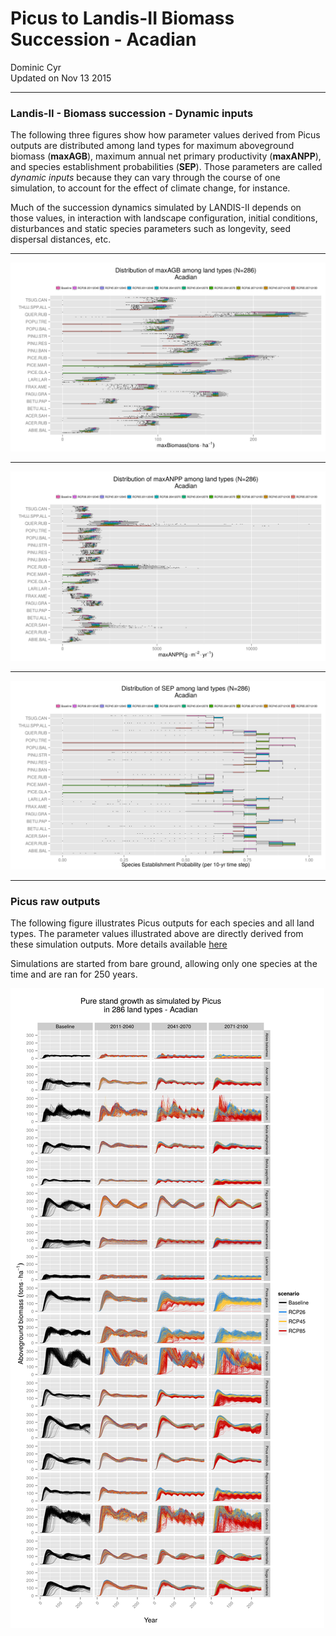 # Picus to Landis-II Biomass Succession - Acadian
Dominic Cyr  
Updated on Nov 13 2015

-------











### Landis-II - Biomass succession - Dynamic inputs

The following three figures show how parameter values derived from Picus outputs are distributed among land types for maximum aboveground biomass (**maxAGB**), maximum annual net primary productivity (**maxANPP**), and species establishment probabilities (**SEP**). Those parameters are called *dynamic inputs* because they can vary through the course of one simulation, to account for the effect of climate change, for instance.

Much of the succession dynamics simulated by LANDIS-II depends on those values, in interaction with landscape configuration, initial conditions, disturbances and static species parameters such as longevity, seed dispersal distances, etc.

-------

![Picus inferred maxAGB](..//figures/ParamDistrib_maxAGB_Acadian.png)


-------

![Picus inferred maxANPP](..//figures/ParamDistrib_maxANPP_Acadian.png)


-------

![Picus inferred SEP](..//figures/ParamDistrib_SEP_Acadian.png)

-------

### Picus raw outputs


The following figure illustrates Picus outputs for each species and all land types. The parameter values illustrated above are directly derived from these simulation outputs. More details available [here](https://github.com/dcyr/PicusToLandisIIBiomassSuccession)

Simulations are started from bare ground, allowing only one species at the time and are ran for 250 years.

![Picus raw outputs](..//figures/picusGrowth_Acadian.png)

